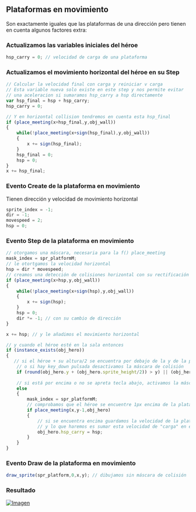 ## Plataformas en movimiento
Son exactamente iguales que las plataformas de una dirección pero tienen en cuenta algunos factores extra:

### Actualizamos las variables iniciales del héroe
```javascript
hsp_carry = 0; // velocidad de carga de una plataforma
```

### Actualizamos el movimiento horizontal del héroe en su Step
```javascript
// Calcular la velocidad final con carga y reiniciar v carga
// Esta variable nueva solo existe en este step y nos permite evitar
// una aceleracion si sumaramos hsp_carry a hsp directamente
var hsp_final = hsp + hsp_carry;
hsp_carry = 0;

// Y en horizontal collision tendremos en cuenta esta hsp_final
if (place_meeting(x+hsp_final,y,obj_wall))
{
    while(!place_meeting(x+sign(hsp_final),y,obj_wall))
    {
        x += sign(hsp_final);
    }
    hsp_final = 0;
    hsp = 0;
}
x += hsp_final;
```

### Evento Create de la plataforma en movimiento
Tienen dirección y velocidad de movimiento horizontal
```javascript
sprite_index = -1;
dir = -1;
movespeed = 2;
hsp = 0;
```

### Evento Step de la plataforma en movimiento
```javascript
// otorgamos una máscara, necesaria para la f() place_meeting
mask_index = spr_platformM; 
// le otortgamos la velocidad horizontal
hsp = dir * movespeed;
// creamos una detección de colisiones horizontal con su rectificación
if (place_meeting(x+hsp,y,obj_wall))
{
    while(!place_meeting(x+sign(hsp),y,obj_wall))
    {
        x += sign(hsp);
    }
    hsp = 0;
    dir *= -1; // con su cambio de dirección
}

x += hsp; // y le añadimos el movimiento horizontal

// y cuando el héroe esté en la sala entonces
if (instance_exists(obj_hero))
{
   // si el héroe + su altura/2 se encuentra por debajo de la y de la plataforma
    // o si hay key_down pulsada desactivamos la máscara de colisión
    if (round(obj_hero.y + (obj_hero.sprite_height/2)) > y) || (obj_hero.key_down) mask_index = -1; 
    
    // si está por encima o no se apreta tecla abajo, activamos la máscara de colision
    else
    {
        mask_index = spr_platformM; 
        // comprobamos que el héroe se encuentre 1px encima de la plataforma
        if place_meeting(x,y-1,obj_hero)
        {
            // si se encuentra encima guardamos la velocidad de la plataforma en el héroe en hsp_carry
            // y lo que haremos es sumar esta velocidad de "carga" en el heroe
            obj_hero.hsp_carry = hsp;
        }
    }
}
```

### Evento Draw de la plataforma en movimiento
```javascript
draw_sprite(spr_platform,0,x,y); // dibujamos sin máscara de colisión
```

### Resultado
[![Imagen](https://github.com/hcosta/referencia-gml/raw/master/aprendizaje/plataformas/06_plataformas_en_movimiento/captura.jpg)](https://github.com/hcosta/referencia-gml/raw/master/aprendizaje/plataformas/06_plataformas_en_movimiento/captura.jpg)